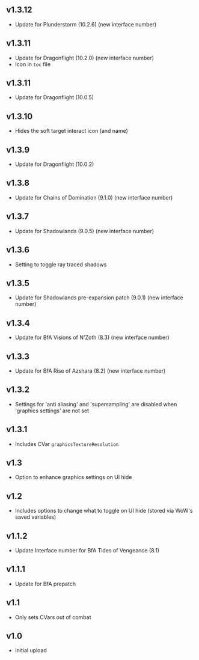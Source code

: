 ## v1.3.12
- Update for Plunderstorm (10.2.6) (new interface number)

## v1.3.11
- Update for Dragonflight (10.2.0) (new interface number)
- Icon in `toc` file

## v1.3.11
- Update for Dragonflight (10.0.5)

## v1.3.10
- Hides the soft target interact icon (and name)

## v1.3.9
- Update for Dragonflight (10.0.2)

## v1.3.8
- Update for Chains of Domination (9.1.0) (new interface number)

## v1.3.7
- Update for Shadowlands (9.0.5) (new interface number)

## v1.3.6
- Setting to toggle ray traced shadows

## v1.3.5
- Update for Shadowlands pre-expansion patch (9.0.1) (new interface number)

## v1.3.4
- Update for BfA Visions of N'Zoth (8.3) (new interface number)

## v1.3.3
- Update for BfA Rise of Azshara (8.2) (new interface number)

## v1.3.2
- Settings for 'anti aliasing' and 'supersampling' are disabled when 'graphics settings' are not set

## v1.3.1
- Includes CVar `graphicsTextureResolution`

## v1.3
- Option to enhance graphics settings on UI hide

## v1.2
- Includes options to change what to toggle on UI hide (stored via WoW's saved variables)

## v1.1.2
- Update Interface number for BfA Tides of Vengeance (8.1)

## v1.1.1
- Update for BfA prepatch

## v1.1
- Only sets CVars out of combat

## v1.0
- Initial upload